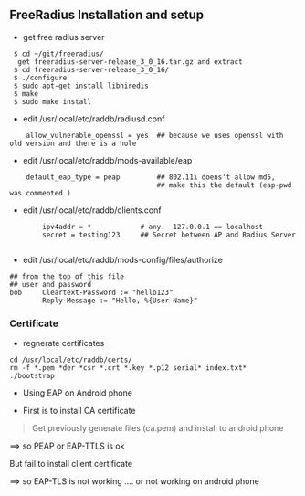 ## FreeRadius Installation and setup

* get free radius server 
```
 $ cd ~/git/freeradius/
  get freeradius-server-release_3_0_16.tar.gz and extract
 $ cd freeradius-server-release_3_0_16/
 $ ./configure
 $ sudo apt-get install libhiredis
 $ make 
 $ sudo make install
```

- edit /usr/local/etc/raddb/radiusd.conf

```
    allow_vulnerable_openssl = yes  ## because we uses openssl with old version and there is a hole

```
- edit /usr/local/etc/raddb/mods-available/eap

```
    default_eap_type = peap         ## 802.11i doens't allow md5, 
                                    ## make this the default (eap-pwd was commented )
```

- edit /usr/local/etc/raddb/clients.conf

```
        ipv4addr = *            # any.  127.0.0.1 == localhost
        secret = testing123     ## Secret between AP and Radius Server
    
```
- edit /usr/local/etc/raddb/mods-config/files/authorize

```
## from the top of this file
## user and password
bob     Cleartext-Password := "hello123"
        Reply-Message := "Hello, %{User-Name}" 
```


###  Certificate 
* regnerate certificates

```
cd /usr/local/etc/raddb/certs/
rm -f *.pem *der *csr *.crt *.key *.p12 serial* index.txt*
./bootstrap 

```

* Using EAP on Android phone

- First is to install CA certificate 
> Get previously generate files (ca.pem) and install to android phone

 ==> so PEAP or EAP-TTLS is ok

 But fail to install client certificate 

 ==> so EAP-TLS is not working .... or not working on android phone







